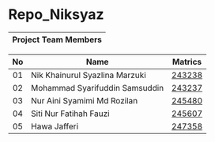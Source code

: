 # Repo_Niksyaz

| Project Team Members|
|:----:|

| No | Name | Matrics |
|:-----:|-----|:-----:|
| 01 | Nik Khainurul Syazlina Marzuki | [243238](https://github.com/STIW3054-A181/Repo_Niksyaz/tree/243238)|
| 02 | Mohammad Syarifuddin Samsuddin | [243237](https://github.com/STIW3054-A181/Repo_Niksyaz/tree/243237)|
| 03 | Nur Aini Syamimi Md Rozilan | [245480](https://github.com/STIW3054-A181/Repo_Niksyaz/tree/245480) |
| 04 | Siti Nur Fatihah Fauzi | [245607](https://github.com/STIW3054-A181/Repo_Niksyaz/tree/245607) |
| 05 | Hawa Jafferi | [247358](https://github.com/STIW3054-A181/Repo_Niksyaz/tree/247358) |
